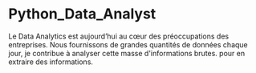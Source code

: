 # Python_Data_Analyst

Le Data Analytics est aujourd’hui au cœur des préoccupations des entreprises.
Nous fournissons de grandes quantités de données chaque jour, je contribue à analyser cette masse d'informations brutes. pour en extraire des informations. 
